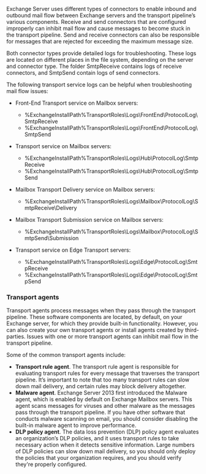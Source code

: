 Exchange Server uses different types of connectors to enable inbound and outbound mail flow between Exchange servers and the transport pipeline’s various components. Receive and send connectors that are configured improperly can inhibit mail flow and cause messages to become stuck in the transport pipeline. Send and receive connectors can also be responsible for messages that are rejected for exceeding the maximum message size.

Both connector types provide detailed logs for troubleshooting. These logs are located on different places in the file system, depending on the server and connector type. The folder SmtpReceive contains logs of receive connectors, and SmtpSend contain logs of send connectors.

The following transport service logs can be helpful when troubleshooting mail flow issues:

 -  Front-End Transport service on Mailbox servers:
    
     -  %ExchangeInstallPath%TransportRoles\\Logs\\FrontEnd\\ProtocolLog\\SmtpReceive
     -  %ExchangeInstallPath%TransportRoles\\Logs\\FrontEnd\\ProtocolLog\\SmtpSend
 -  Transport service on Mailbox servers:
    
     -  %ExchangeInstallPath%TransportRoles\\Logs\\Hub\\ProtocolLog\\SmtpReceive
     -  %ExchangeInstallPath%TransportRoles\\Logs\\Hub\\ProtocolLog\\SmtpSend
 -  Mailbox Transport Delivery service on Mailbox servers:
    
     -  %ExchangeInstallPath%TransportRoles\\Logs\\Mailbox\\ProtocolLog\\SmtpReceive\\Delivery
 -  Mailbox Transport Submission service on Mailbox servers:
    
     -  %ExchangeInstallPath%TransportRoles\\Logs\\Mailbox\\ProtocolLog\\SmtpSend\\Submission
 -  Transport service on Edge Transport servers:
    
     -  %ExchangeInstallPath%TransportRoles\\Logs\\Edge\\ProtocolLog\\SmtpReceive
     -  %ExchangeInstallPath%TransportRoles\\Logs\\Edge\\ProtocolLog\\SmtpSend

### Transport agents

Transport agents process messages when they pass through the transport pipeline. These software components are located, by default, on your Exchange server, for which they provide built-in functionality. However, you can also create your own transport agents or install agents created by third-parties. Issues with one or more transport agents can inhibit mail flow in the transport pipeline.

Some of the common transport agents include:

 -  **Transport rule agent**. The transport rule agent is responsible for evaluating transport rules for every message that traverses the transport pipeline. It’s important to note that too many transport rules can slow down mail delivery, and certain rules may block delivery altogether.
 -  **Malware agent**. Exchange Server 2013 first introduced the Malware agent, which is enabled by default on Exchange Mailbox servers. This agent scans messages for viruses and other malware as the messages pass through the transport pipeline. If you have other software that conducts malware scanning on email, you should consider disabling the built-in malware agent to improve performance.
 -  **DLP policy agent**. The data loss prevention (DLP) policy agent evaluates an organization’s DLP policies, and it uses transport rules to take necessary action when it detects sensitive information. Large numbers of DLP policies can slow down mail delivery, so you should only deploy the policies that your organization requires, and you should verify they're properly configured.
